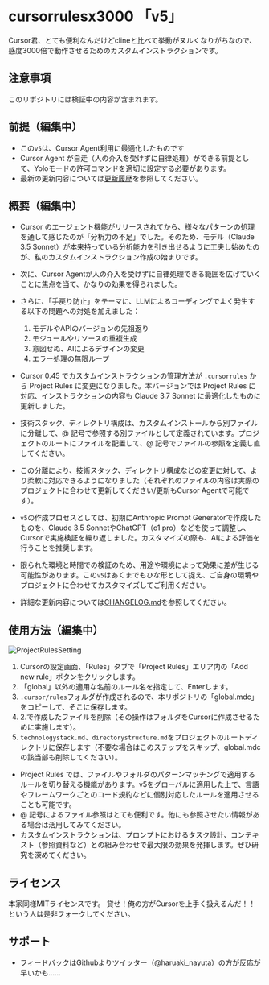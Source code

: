 # cursorrulesx3000 「v5」


Cursor君、とても便利なんだけどclineと比べて挙動がヌルくなりがちなので、感度3000倍で動作させるためのカスタムインストラクションです。


## 注意事項
このリポジトリには検証中の内容が含まれます。


## 前提（編集中）

- この`v5`は、Cursor Agent利用に最適化したものです
- Cursor Agent が自走（人の介入を受けずに自律処理）ができる前提として、Yoloモードの許可コマンドを適切に設定する必要があります。
- 最新の更新内容については[更新履歴](CHANGELOG.md)を参照してください。

## 概要（編集中）

- Cursor のエージェント機能がリリースされてから、様々なパターンの処理を通して感じたのが「分析力の不足」でした。そのため、モデル（Claude 3.5 Sonnet）が本来持っている分析能力を引き出せるように工夫し始めたのが、私のカスタムインストラクション作成の始まりです。

- 次に、Cursor Agentが人の介入を受けずに自律処理できる範囲を広げていくことに焦点を当て、かなりの効果を得られました。

- さらに、「手戻り防止」をテーマに、LLMによるコーディングでよく発生する以下の問題への対処を加えました：
  1. モデルやAPIのバージョンの先祖返り
  1. モジュールやリソースの重複生成
  1. 意図せぬ、AIによるデザインの変更
  1. エラー処理の無限ループ

- Cursor 0.45 でカスタムインストラクションの管理方法が `.cursorrules` から Project Rules に変更になりました。本バージョンでは Project Rules に対応、インストラクションの内容も Claude 3.7 Sonnet に最適化したものに更新しました。

- 技術スタック、ディレクトリ構成は、カスタムインストールから別ファイルに分離して、@ 記号で参照する別ファイルとして定義されています。プロジェクトのルートにファイルを配置して、@ 記号でファイルの参照を定義し直してください。

- この分離により、技術スタック、ディレクトリ構成などの変更に対して、より柔軟に対応できるようになりました（それぞれのファイルの内容は実際のプロジェクトに合わせて更新してください/更新もCursor Agentで可能です）。

- `v5`の作成プロセスとしては、初期にAnthropic Prompt Generatorで作成したものを、Claude 3.5 SonnetやChatGPT（o1 pro）などを使って調整し、Cursorで実施検証を繰り返しました。カスタマイズの際も、AIによる評価を行うことを推奨します。

- 限られた環境と時間での検証のため、用途や環境によって効果に差が生じる可能性があります。この`v5`はあくまでもひな形として捉え、ご自身の環境やプロジェクトに合わせてカスタマイズしてご利用ください。

- 詳細な更新内容については[CHANGELOG.md](CHANGELOG.md)を参照してください。

## 使用方法（編集中）

![ProjectRulesSetting](images/ProjectRulesSetting.png)
1. Cursorの設定画面、「Rules」タブで「Project Rules」エリア内の「Add new rule」ボタンをクリックします。
2. 「global」以外の適用な名前のルール名を指定して、Enterします。
3. `.cursor/rules`フォルダが作成されるので、本リポジトリの「global.mdc」をコピーして、そこに保存します。
4. 2.で作成したファイルを削除（その操作はフォルダをCursorに作成させるために実施します）。
5. `technologystack.md`、`directorystructure.md`をプロジェクトのルートディレクトリに保存します（不要な場合はこのステップをスキップ、global.mdcの該当部も削除してください）。

- Project Rules では、ファイルやフォルダのパターンマッチングで適用するルールを切り替える機能があります。v5をグローバルに適用した上で、言語やフレームワークごとのコード規約などに個別対応したルールを適用させることも可能です。
- @ 記号によるファイル参照はとても便利です。他にも参照させたい情報がある場合は活用してみてください。
- カスタムインストラクションは、プロンプトにおけるタスク設計、コンテキスト（参照資料など）との組み合わせで最大限の効果を発揮します。ぜひ研究を深めてください。


## ライセンス

本家同様MITライセンスです。
貸せ！俺の方がCursorを上手く扱えるんだ！！という人は是非フォークしてください。

## サポート

- フィードバックはGithubよりツイッター（@haruaki_nayuta）の方が反応が早いかも……
